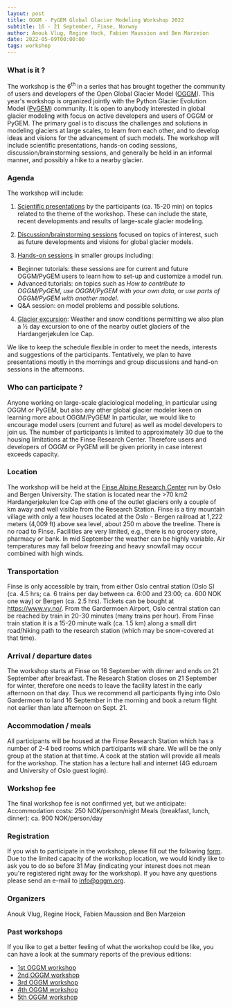 ```yaml
---
layout: post
title: OGGM - PyGEM Global Glacier Modeling Workshop 2022
subtitle: 16 - 21 September, Finse, Norway
author: Anouk Vlug, Regine Hock, Fabien Maussion and Ben Marzeion
date: 2022-05-09T00:00:00
tags: workshop
---
```


### What is it ?
The workshop is the 6<sup>th</sup> in a series that has brought together the community of users 
and developers of the Open Global Glacier Model ([OGGM](oggm.org)). This year's workshop 
is organized jointly with the Python Glacier Evolution Model ([PyGEM](https://github.com/drounce/PyGEM)) 
community. It is open to anybody interested in global glacier modeling with focus on 
active developers and users of OGGM or PyGEM. The primary goal is to discuss the challenges 
and solutions in modeling glaciers at large scales, to learn from each other, and to develop 
ideas and visions for the advancement of such models. The workshop will include scientific 
presentations, hands-on coding sessions, discussion/brainstorming sessions, and generally 
be held in an informal manner, and possibly a hike to a nearby glacier.

### Agenda
The workshop will include:
1. <u>Scientific presentations</u> by the participants (ca. 15-20 min) on topics related to the theme of the workshop. 
These can include the state, recent developments and results of large-scale glacier modeling.

2. <u>Discussion/brainstorming sessions</u> focused on topics of interest, such as future developments and visions for global glacier models.

3. <u>Hands-on sessions</u> in smaller groups including:

- Beginner tutorials: these sessions are for current and future OGGM/PyGEM users to learn how to set-up and customize a model run.
- Advanced tutorials: on topics such as <i>How to contribute to OGGM/PyGEM</i>, <i>use OGGM/PyGEM with your own data</i>, or <i>use parts of OGGM/PyGEM with another model</i>.
- Q&A session: on model problems and possible solutions.

4.  <u>Glacier excursion</u>: Weather and snow conditions permitting we also plan a ½ day excursion to one of the nearby outlet glaciers of the Hardangerjøkulen Ice Cap.

We like to keep the schedule flexible in order to meet the needs, interests and suggestions 
of the participants. Tentatively, we plan to have presentations mostly in the mornings and 
group discussions and hand-on sessions in the afternoons. 

### Who can participate ?
Anyone working on large-scale glaciological modeling, in particular using OGGM or PyGEM, 
but also any other global glacier modeler keen on learning more about OGGM/PyGEM! In particular, 
we would like to encourage model users (current and future) as well as model developers to join 
us. The number of participants is limited to approximately 30 due to the housing limitations 
at the Finse Research Center. Therefore users and developers of OGGM or PyGEM will be given 
priority in case interest exceeds capacity.

### Location
The workshop will be held at the [Finse Alpine Research Center](https://www.finse.uio.no) 
run by Oslo and Bergen University. The station is located near the >70 km2 Hardangerjøkulen 
Ice Cap with one of the outlet glaciers only a couple of km away and well visible from the 
Research Station. Finse is a tiny mountain village with only a few houses located at the 
Oslo - Bergen railroad at 1,222 meters (4,009 ft) above sea level, about 250 m above the 
treeline. There is no road to Finse. Facilities are very limited, e.g., there is no grocery 
store, pharmacy or bank. In mid September the weather can be highly variable. Air temperatures 
may fall below freezing and heavy snowfall may occur combined with high winds.

### Transportation
Finse is only accessible by train, from either Oslo central station (Oslo S) (ca. 4.5 hrs; 
ca. 6 trains per day between ca. 6:00 and 23:00; ca. 600 NOK one way) or Bergen (ca. 2.5 hrs). 
Tickets can be bought at https://www.vy.no/. From the Gardermoen Airport, Oslo central station 
can be reached by train in 20-30 minutes (many trains per hour). From Finse train station it is 
a 15-20 minute walk (ca. 1.5 km) along a small dirt road/hiking path to the research station 
(which may be snow-covered at that time).

### Arrival / departure dates
The workshop starts at Finse on 16 September with dinner and ends on 21 September after 
breakfast. The Research Station closes on 21 September for winter, therefore one needs to leave 
the facility latest in the early afternoon on that day. Thus we recommend all participants flying 
into Oslo Gardermoen to land 16 September in the morning and book a return flight not earlier than late 
afternoon on Sept. 21.

### Accommodation / meals
All participants will be housed at the Finse Research Station which has a number of 2-4 bed 
rooms which participants will share. We will be the only group at the station at that time. 
A cook at the station will provide all meals for the workshop. The station has a lecture hall 
and internet (4G eduroam and University of Oslo guest login).

### Workshop fee
The final workshop fee is not confirmed yet, but we anticipate:
Accommodation costs: 250 NOK/person/night
Meals (breakfast, lunch, dinner): ca. 900 NOK/person/day 

### Registration
If you wish to participate in the workshop, please fill out the following 
[form](https://forms.gle/dgv7eynpyQ9VG6M79). 
Due to the limited capacity of the workshop location, we would kindly like to ask you to do so 
before 31 May (indicating your interest does not mean you're registered right away for the workshop). 
If you have any questions please send an e-mail to info@oggm.org.

### Organizers
Anouk Vlug, Regine Hock, Fabien Maussion and Ben Marzeion

### Past workshops
If you like to get a better feeling of what the workshop could be like, 
you can have a look at the summary reports of the previous editions:

- <u> <a href="{{ site.url }}/2016/02/11/1st-oggm-worshop-summary/"> 1st OGGM workshop </a> </u>
- <u> <a href="{{ site.url }}/2017/04/03/2nd-oggm-worshop-summary/"> 2nd OGGM workshop </a> </u>
- <u> <a href="{{ site.url }}/2018/06/29/3nd-oggm-worshop-summary/"> 3rd OGGM workshop </a> </u>
- <u> <a href="{{ site.url }}/2019/06/21/4st-oggm-worshop-summary/"> 4th OGGM workshop </a> </u>
- <u> <a href="{{ site.url }}/2019/06/21/5th-oggm-worshop-summary/"> 5th OGGM workshop </a> </u>
